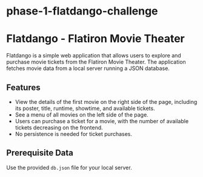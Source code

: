 # phase-1-flatdango-challenge
# Flatdango - Flatiron Movie Theater

Flatdango is a simple web application that allows users to explore and purchase movie tickets from the Flatiron Movie Theater. The application fetches movie data from a local server running a JSON database.

## Features

- View the details of the first movie on the right side of the page, including its poster, title, runtime, showtime, and available tickets.
- See a menu of all movies on the left side of the page.
- Users can purchase a ticket for a movie, with the number of available tickets decreasing on the frontend.
- No persistence is needed for ticket purchases.

## Prerequisite Data

Use the provided `db.json` file for your local server.
